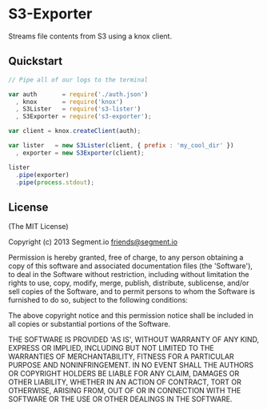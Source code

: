 
# S3-Exporter


  Streams file contents from S3 using a knox client.


## Quickstart


  ```javascript
  // Pipe all of our logs to the terminal

  var auth       = require('./auth.json')
    , knox       = require('knox')
    , S3Lister   = require('s3-lister')
    , S3Exporter = require('s3-exporter');

  var client = knox.createClient(auth);

  var lister   = new S3Lister(client, { prefix : 'my_cool_dir' })
    , exporter = new S3Exporter(client);

  lister
    .pipe(exporter)
    .pipe(process.stdout);
  ```

## License

(The MIT License)

Copyright (c) 2013 Segment.io <friends@segment.io>

Permission is hereby granted, free of charge, to any person obtaining a copy of this software and associated documentation files (the 'Software'), to deal in the Software without restriction, including without limitation the rights to use, copy, modify, merge, publish, distribute, sublicense, and/or sell copies of the Software, and to permit persons to whom the Software is furnished to do so, subject to the following conditions:

The above copyright notice and this permission notice shall be included in all copies or substantial portions of the Software.

THE SOFTWARE IS PROVIDED 'AS IS', WITHOUT WARRANTY OF ANY KIND, EXPRESS OR IMPLIED, INCLUDING BUT NOT LIMITED TO THE WARRANTIES OF MERCHANTABILITY, FITNESS FOR A PARTICULAR PURPOSE AND NONINFRINGEMENT. IN NO EVENT SHALL THE AUTHORS OR COPYRIGHT HOLDERS BE LIABLE FOR ANY CLAIM, DAMAGES OR OTHER LIABILITY, WHETHER IN AN ACTION OF CONTRACT, TORT OR OTHERWISE, ARISING FROM, OUT OF OR IN CONNECTION WITH THE SOFTWARE OR THE USE OR OTHER DEALINGS IN THE SOFTWARE.